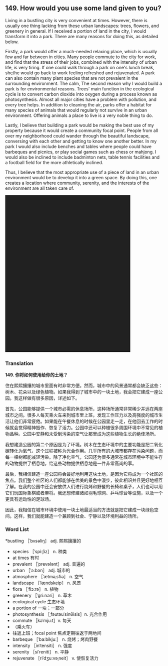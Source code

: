 ## 149. How would you use some land given to you?

Living in a bustling city is very convenient at times. However, there is usually one thing lacking from these urban landscapes: trees, flowers, and greenery in general. If I received a portion of land in the city, I would transform it into a park. There are many reasons for doing this, as detailed below.

Firstly, a park would offer a much-needed relaxing place, which is usually few and far between in cities. Many people commute to the city for work, and find that the stress of their jobs, combined with the intensity of urban life, is very tiring. If one could walk through a park on one's lunch break, she/he would go back to work feeling refreshed and rejuvenated. A park can also contain many plant species that are not prevalent in the surrounding environment. The calm, The second reason why I would build a park is for environmental reasons. Trees' main function in the ecological cycle is to convert carbon dioxide into oxygen during a process known as photosynthesis. Almost all major cities have a problem with pollution, and every tree helps. In addition to cleaning the air, parks offer a habitat for many species of animals that would regularly not survive in an urban environment. Offering animals a place to live is a very noble thing to do.

Lastly, I believe that building a park would be making the best use of my property because it would create a community focal point. People from all over my neighborhood could wander through the beautiful landscape, conversing with each other and getting to know one another better. In my park I would also include benches and tables where people could have barbeques and picnics, or play social games such as chess or mahjong. I would also be inclined to include badminton nets, table tennis facilities and a football field for the more athletically inclined.

Thus, I believe that the most appropriate use of a piece of land in an urban environment would be to develop it into a green space. By doing this, one creates a location where community, serenity, and the interests of the environment are all taken care of.

![](images/padding_400x500.png)

### Translation

**149. 你将如何使用给你的土地？**

住在熙熙攘攘的城市里面有时非常方便。然而，城市中的风景通常都会缺乏这些：树木、花朵以及绿色植物。如果我得到了城市中的一块土地，我会把它建成一座公园。我这样做有很多原因，详述如下。

首先，公园能够提供一个城市必需的休息场所，这种场所通常非常稀少并远在两座城市之间。很多人每天乘火车来到城市里上班，发现工作压力以及高强度的城市生活让他们非常疲倦。如果能在午餐休息的时候在公园里走一走，在他回去工作的时候就会觉得精神振作、恢复了活力。公园中还可以种植很多周围环境中不常见的植物品种。公园中安静和未受到污染的空气让那里成为这些植物生长的绝佳场所。

我想建造公园的第二个原因是为了环境。树木在生态环境中的主要功能是把二氧化碳转化为氧气，这个过程被称为光合作用。几乎所有的大城市都存在污染问题，而每一棵树都能减轻污染。除了净化空气，公园还为很多通常在城市环境中不能生存的动物提供了栖息地。给这些动物提供栖息地是一件非常高尚的事。

最后，我相信建造一座公园将会最好地利用这块土地，是因为它将成为一个社区的焦点。我们整个社区的人们都能够在优美的景色中漫步，彼此相识并且更好地相互了解。在我的公园中还会安放供人们进行烧烤和野餐的长椅和桌子，人们也可以用它们玩国际象棋或者麻将。我还想修建诸如羽毛球网、乒乓球台等设施，以及一个更具有运动性的足球场。

因此，我相信在城市环境中使用一块土地最适当的方法就是把它建成一块绿色空间。这样，我们就能建造一个兼顾到社会、宁静以及环境利益的场所。

### Word List

 *bustling ［ˈbʌsəliŋ］ adj. 熙熙攘攘的
+ species ［ˈspi:ʃiz］ n. 种类
+ at times 有时
+ prevalent ［ˈprevələnt］ adj. 普遍的
+ urban ［ˈə:bən］ adj. 城市的
+ atmosphere ［ˈætməˌsfiə］ n. 空气
+ landscape ［ˈlændskeip］ n. 风景
+ flora ［ˈflɔ:rə］ n. 植物
+ greenery ［ˈgri:nəri］ n. 草木
+ ecological cycle 生态环境
+ a portion of 一块；一部分
+ photosynthesis ［ˌfəutəuˈsinθisis］n. 光合作用
+ commute ［kəˈmju:t］v. 每天
+ （乘火车）
+ 往返上班；focal point 焦点定期往返于两地间
+ barbeque ［ˈba:bikju:］ n. 烧烤；烤肉野餐
+ intensity ［inˈtensiti］ n. 强度
+ serenity ［siˈreniti］ n. 平静
+ rejuvenate ［riˈdʒu:vəˌneit］ v. 使恢复活力  



